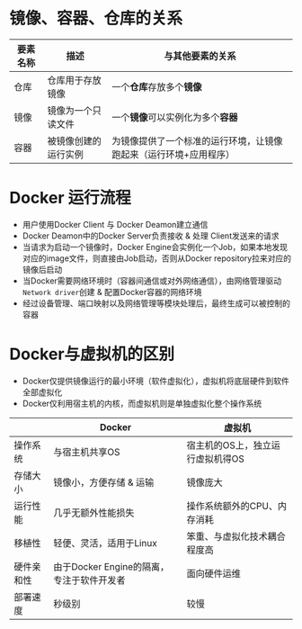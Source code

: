 # 镜像、容器、仓库的关系
|要素名称|描述|与其他要素的关系|
|--|--|--|
|仓库|仓库用于存放镜像|一个**仓库**存放多个**镜像**|
|镜像|镜像为一个只读文件|一个**镜像**可以实例化为多个**容器**|
|容器|被镜像创建的运行实例|为镜像提供了一个标准的运行环境，让镜像跑起来（运行环境+应用程序）|

# Docker 运行流程
* 用户使用Docker Client 与 Docker Deamon建立通信
* Docker Deamon中的Docker Server负责接收 & 处理 Client发送来的请求
* 当请求为启动一个镜像时，Docker Engine会实例化一个Job，如果本地发现对应的image文件，则直接由Job启动，否则从Docker repository拉来对应的镜像后启动
* 当Docker需要网络环境时（容器间通信或对外网络通信），由网络管理驱动`Network driver`创建 & 配置Docker容器的网络环境
* 经过设备管理、端口映射以及网络管理等模块处理后，最终生成可以被控制的容器

# Docker与虚拟机的区别
* Docker仅提供镜像运行的最小环境（软件虚拟化），虚拟机将底层硬件到软件全部虚拟化
* Docker仅利用宿主机的内核，而虚拟机则是单独虚拟化整个操作系统

||Docker|虚拟机|
|--|--|--|
|操作系统|与宿主机共享OS|宿主机的OS上，独立运行虚拟机得OS|
|存储大小|镜像小，方便存储 & 运输|镜像庞大|
|运行性能|几乎无额外性能损失|操作系统额外的CPU、内存消耗|
|移植性|轻便、灵活，适用于Linux|笨重、与虚拟化技术耦合程度高|
|硬件亲和性|由于Docker Engine的隔离，专注于软件开发者|面向硬件运维|
|部署速度|秒级别|较慢|